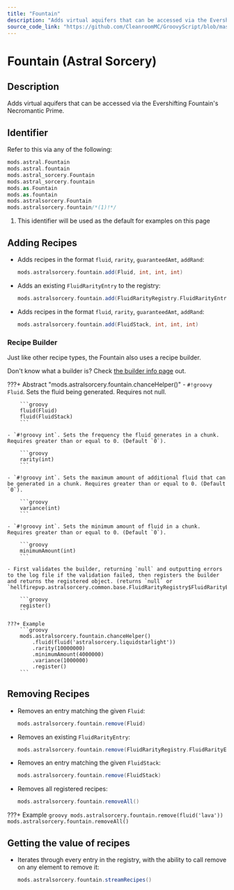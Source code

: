```yaml
---
title: "Fountain"
description: "Adds virtual aquifers that can be accessed via the Evershifting Fountain's Necromantic Prime."
source_code_link: "https://github.com/CleanroomMC/GroovyScript/blob/master/src/main/java/com/cleanroommc/groovyscript/compat/mods/astralsorcery/Fountain.java"
---
```


# Fountain (Astral Sorcery)

## Description

Adds virtual aquifers that can be accessed via the Evershifting Fountain's Necromantic Prime.

## Identifier

Refer to this via any of the following:

```groovy hl_lines="8"
mods.astral.Fountain
mods.astral.fountain
mods.astral_sorcery.Fountain
mods.astral_sorcery.fountain
mods.as.Fountain
mods.as.fountain
mods.astralsorcery.Fountain
mods.astralsorcery.fountain/*(1)!*/
```

1. This identifier will be used as the default for examples on this page

## Adding Recipes

- Adds recipes in the format `fluid`, `rarity`, `guaranteedAmt`, `addRand`:

    ```groovy
    mods.astralsorcery.fountain.add(Fluid, int, int, int)
    ```

- Adds an existing `FluidRarityEntry` to the registry:

    ```groovy
    mods.astralsorcery.fountain.add(FluidRarityRegistry.FluidRarityEntry)
    ```

- Adds recipes in the format `fluid`, `rarity`, `guaranteedAmt`, `addRand`:

    ```groovy
    mods.astralsorcery.fountain.add(FluidStack, int, int, int)
    ```


### Recipe Builder

Just like other recipe types, the Fountain also uses a recipe builder.

Don't know what a builder is? Check [the builder info page](../../../groovy/builder.md) out.

???+ Abstract "mods.astralsorcery.fountain.chanceHelper()"
    - `#!groovy Fluid`. Sets the fluid being generated. Requires not null.

        ```groovy
        fluid(Fluid)
        fluid(FluidStack)
        ```

    - `#!groovy int`. Sets the frequency the fluid generates in a chunk. Requires greater than or equal to 0. (Default `0`).

        ```groovy
        rarity(int)
        ```

    - `#!groovy int`. Sets the maximum amount of additional fluid that can be generated in a chunk. Requires greater than or equal to 0. (Default `0`).

        ```groovy
        variance(int)
        ```

    - `#!groovy int`. Sets the minimum amount of fluid in a chunk. Requires greater than or equal to 0. (Default `0`).

        ```groovy
        minimumAmount(int)
        ```

    - First validates the builder, returning `null` and outputting errors to the log file if the validation failed, then registers the builder and returns the registered object. (returns `null` or `hellfirepvp.astralsorcery.common.base.FluidRarityRegistry$FluidRarityEntry`).

        ```groovy
        register()
        ```

    ???+ Example
        ```groovy
        mods.astralsorcery.fountain.chanceHelper()
            .fluid(fluid('astralsorcery.liquidstarlight'))
            .rarity(10000000)
            .minimumAmount(4000000)
            .variance(1000000)
            .register()
        ```



## Removing Recipes

- Removes an entry matching the given `Fluid`:

    ```groovy
    mods.astralsorcery.fountain.remove(Fluid)
    ```

- Removes an existing `FluidRarityEntry`:

    ```groovy
    mods.astralsorcery.fountain.remove(FluidRarityRegistry.FluidRarityEntry)
    ```

- Removes an entry matching the given `FluidStack`:

    ```groovy
    mods.astralsorcery.fountain.remove(FluidStack)
    ```

- Removes all registered recipes:

    ```groovy
    mods.astralsorcery.fountain.removeAll()
    ```

???+ Example
    ```groovy
    mods.astralsorcery.fountain.remove(fluid('lava'))
    mods.astralsorcery.fountain.removeAll()
    ```

## Getting the value of recipes

- Iterates through every entry in the registry, with the ability to call remove on any element to remove it:

    ```groovy
    mods.astralsorcery.fountain.streamRecipes()
    ```
